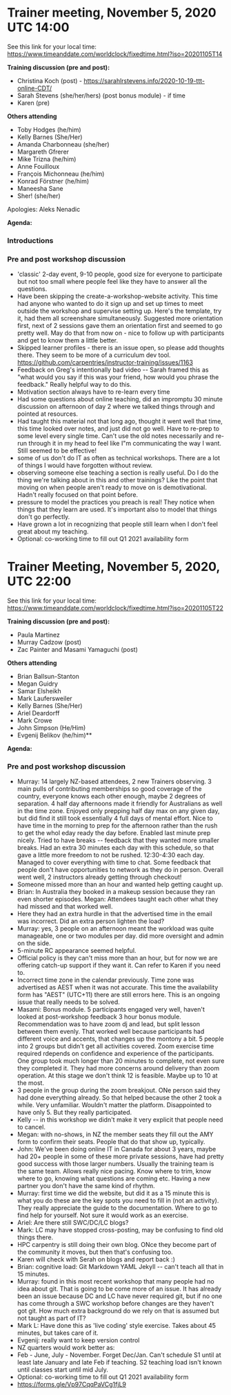 # Trainer meeting, November 5, 2020 UTC 14:00
See this link for your local time: https://www.timeanddate.com/worldclock/fixedtime.html?iso=20201105T14

**Training discussion (pre and post):**
- Christina Koch (post) - https://sarahlrstevens.info/2020-10-19-ttt-online-CDT/
- Sarah Stevens (she/her/hers) (post bonus module) - if time
- Karen (pre)

**Others attending**   
- Toby Hodges (he/him)
- Kelly Barnes (She/Her)
- Amanda Charbonneau (she/her)
- Margareth Gfrerer
- Mike Trizna (he/him)
- Anne Fouilloux
- François Michonneau (he/him)
- Konrad Förstner (he/him)
- Maneesha Sane
- Sher! (she/her)

Apologies: Aleks Nenadic

**Agenda:**
### Introductions
### Pre and post workshop discussion
- 'classic' 2-day event, 9-10 people, good size for everyone to participate but not too small where people feel like they have to answer all the questions.
- Have been skipping the create-a-workshop-website activity. This time had anyone who wanted to do it sign up and set up times to meet outside the workshop and supervise setting up. Here's the template, try it, had them all screenshare simultaneously. Suggested more orientation first, next of 2 sessions gave them an orientation first and seemed to go pretty well. May do that from now on - nice to follow up with participants and get to know them a little better.
- Skipped learner profiles - there is an issue open, so please add thoughts there. They seem to be more of a curriculum dev tool. https://github.com/carpentries/instructor-training/issues/1163
- Feedback on Greg's intentionally bad video -- Sarah framed this as "what would you say if this was your friend, how would you phrase the feedback." Really helpful way to do this.
- Motivation section always have to re-learn every time
- Had some questions about online teaching, did an impromptu 30 minute discussion on afternoon of day 2 where we talked things through and pointed at resources.
- Had taught this material not that long ago, thought it went well that time, this time looked over notes, and just did not go well. Have to re-prep to some level every single time. Can't use the old notes necessarily and re-run through it in my head to feel like I"m communicating the way I want. Still seemed to be effective!
- some of us don't do IT as often as technical workshops. There are a lot of things I would have forgotten without review.
- observing someone else teaching a section is really useful. Do I do the thing we're talking about in this and other trainings? Like the point that moving on when people aren't ready to move on is demotivational. Hadn't really focused on that point before.
- pressure to model the practices you preach is real! They notice when things that they learn are used. It's important also to model that things don't go perfectly.
- Have grown a lot in recognizing that people still learn when I don't feel great about my teaching.
- Optional: co-working time to fill out Q1 2021 availability form


# Trainer Meeting, November 5, 2020, UTC 22:00
See this link for your local time: https://www.timeanddate.com/worldclock/fixedtime.html?iso=20201105T22

**Training discussion (pre and post):**
- Paula Martinez
- Murray Cadzow (post)
- Zac Painter and Masami Yamaguchi (post)

**Others attending**
- Brian Ballsun-Stanton
- Megan Guidry
- Samar Elsheikh
- Mark Laufersweiler
- Kelly Barnes (She/Her)
- Ariel Deardorff
- Mark Crowe
- John Simpson (He/Him)
- Evgenij Belikov (he/him)**

**Agenda:**
### Pre and post workshop discussion
- Murray: 14 largely NZ-based attendees, 2 new Trainers observing. 3 main pulls of contributing memberships so good coverage of the country, everyone knows each other enough, maybe 2 degrees of separation. 4 half day afternoons made it friendly for Australians as well in the time zone. Enjoyed only prepping half day max on any given day, but did find it still took essentially 4 full days of mental effort. Nice to have time in the morning to prep for the afternoon rather than the rush to get the whol eday ready the day before. Enabled last minute prep nicely. Tried to have breaks -- feedback that they wanted more smaller breaks. Had an extra 30 minutes each day with this schedule, so that gave a little more freedom to not be rushed. 12:30-4:30 each day. Managed to cover everything with time to chat. Some feedback that people don't have opportunities to network as they do in person. Overall went well, 2 instructors already getting through checkout!
- Someone missed more than an hour and wanted help getting caught up.
- Brian: In Australia they booked in a makeup session because they ran even shorter episodes. Megan: Attendees taught each other what they had missed and that worked well.
- Here they had an extra hurdle in that the advertised time in the email was incorrect.  Did an extra person lighten the load?
- Murray: yes, 3 people on an afternoon meant the workload was quite manageable, one or two modules per day. did more oversight and admin on the side.
- 5-minute RC appearance seemed helpful.
- Official policy is they can't miss more than an hour, but for now we are offering catch-up support if they want it. Can refer to Karen if you need to.
- Incorrect time zone in the calendar previously. Time zone was advertised as AEST when it was not accurate. This time the availability form has "AEST" (UTC+11) there are still errors here. This is an ongoing issue that really needs to be solved.
- Masami: Bonus module. 5 participants engaged very well, haven't looked at post-workshop feedback 3 hour bonus module. Recommendation was to have zoom dj and lead, but split lesson between them evenly. That worked well because participants had different voice and accents, that changes up the montony a bit. 5 people into 2 groups but didn't get all activities covered. Zoom exercise time required rdepends on confidence and experience of the participants. One group took much longer than 20 minutes to complete, not even sure they completed it. They had more concerns around delivery than zoom operation. At this stage we don't think 12 is feasible. Maybe up to 10 at the most.
- 3 people in the group during the zoom breakjout. ONe person said they had done everything already. So that helped because the other 2 took a while. Very unfamiliar. Wouldn't matter the platform. Disappointed to have only 5. But they really participated.
- Kelly -- in this workshop we didn't make it very explicit that people need to cancel.
- Megan: with no-shows, in NZ the member seats they fill out the AMY form to confirm their seats. People that do that show up, typically.
- John: We've been doing online IT in Canada for about 3 years, maybe had 20+ people in some of these more private sessions, have had pretty good success with those larger numbers. Usually the training team is the same team. Allows really nice pacing. Know where to trim, know where to go, knowing what questions are coming etc. Having a new partner you don't have the same kind of rhythm.
- Murray: first time we did the website, but did it as a 15 minute this is what you do these are the key spots you need to fill in (not an activity). They really appreciate the guide to the documentation. Where to go to find help for yourself. Not sure it would work as an exercise.
- Ariel: Are there still SWC/DC/LC blogs?
- Mark: LC may have stopped cross-posting, may be confusing to find old things there.
- HPC carpentry is still doing their own blog. ONce they become part of the community it moves, but then that's confusing too.
- Karen will check with Serah on blogs and report back :)
- Brian: cognitive load: Git Markdown YAML Jekyll -- can't teach all that in 15 minutes.
- Murray: found in this most recent workshop that many people had no idea about git. That is going to be come more of an issue. It has already been an issue because DC and LC have never required git, but if no one has come through a SWC workshop before changes are they haven't got git. How much extra background do we rely on that is assumed but not taught as part of IT?
- Mark L: Have done this as 'live coding' style exercise. Takes about 45 minutes, but takes care of it.
- Evgenij: really want to keep version control
- NZ quarters would work better as:
- Feb - June, July - November. Forget Dec/Jan. Can't schedule S1 until at least late January and late Feb if teaching. S2 teaching load isn't known until classes start until mid July.
- Optional: co-working time to fill out Q1 2021 availability form
- https://forms.gle/Vp97CqqPaVCg1fjL9
